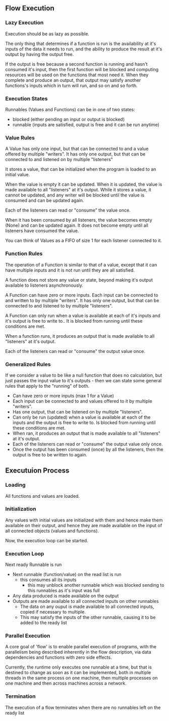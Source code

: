 ## Flow Execution

### Lazy Execution
Execution should be as lazy as possible.

The only thing that determines if a function is run is the availability at it's inputs of the data
it needs to run, and the ability to produce the result at it's output by having the output free.

If the output is free because a second function is running and hasn't consumed it's input, then 
the first function will be blocked and computing resources will be used on the functions that most 
need it. When they complete and produce an output, that output may satisfy another functions's 
inputs which in turn will run, and so on and so forth.

### Execution States
Runnables (Values and Functions) can be in one of two states:
- blocked (either pending an input or output is blocked)
- runnable (inputs are satisfied, output is free and it can be run anytime)

### Value Rules
A Value has only one input, but that can be connected to and a value offered by multiple "writers".
It has only one output, but that can be connected to and listened on by multiple "listeners"

It stores a value, that can be initialized when the program is loaded to an initial value.

When the value is empty it can be updated.
When it is updated, the value is made available to all "listeners" at it's output.
While it stores a value, it cannot be updated, and any writer will be blocked until the value is 
consumed and can be updated again.

Each of the listeners can read or "consume" the value once.

When it has been consumed by all listeners, the value becomes empty (None) and can be updated again.
It does not become empty until all listeners have consumed the value.

You can think of Values as a FIFO of size 1 for each listener connected to it.

### Function Rules
The operation of a Function is similar to that of a value, except that it can have multiple inputs
and it is not run until they are all satisfied.

A function does not store any value or state, beyond making it's output available to listeners
asynchronously.

A Function can have zero or more inputs. 
Each input can be connected to and written to by multiple "writers".
It has only one output, but that can be connected to and listened to by multiple "listeners".

A Function can only run when a value is available at each of it's inputs and it's output is 
free to write to.. It is blocked from running until these conditions are met.

When a function runs, it produces an output that is made available to all "listeners" at it's output.

Each of the listeners can read or "consume" the output value once.

### Generalized Rules 
If we consider a value to be like a null function that does no calculation, but just passes the input 
value to it's outputs - then we can state some general rules that apply to the "running" of both.

- Can have zero or more inputs (max 1 for a Value)
- Each input can be connected to and values offered to it by multiple "writers".
- Has one output, that can be listened on by multiple "listeners".
- Can only be run (updated) when a value is available at each of the inputs and the output is 
free to write to. Is blocked from running until these conditions are met.
- When ran, it produces an output that is made available to all "listeners" at it's output.
- Each of the listeners can read or "consume" the output value only once.
- Once the output has been consumed (once) by all the listeners, then the output is free to be
written to again.

## Executuion Process
### Loading
All functions and values are loaded.

### Initialization
Any values with initial values are initialized with them and hence make them available on their 
output, and hence they are made available on the input of all connected objects (values and functions).

Now, the execution loop can be started.

### Execution Loop
Next ready Runnable is run
- Next runnable (function/value) on the read list is run
    - this consumes all its inputs
        - this may unblock another runnable which was blocked sending to this runnables as it's input was full
- Any data produced is made available on the output
- Outputs are made available to all connected inputs on other runnables
    - The data on any ouput is made available to all connected inputs, copied if necessary to multiple.
    - This may satisfy the inputs of the other runnable, causing it to be added to the ready list

### Parallel Execution
A core goal of 'flow' is to enable parallel execution of programs, with the parallelism being described
inherently in the flow description, via data dependencies and functions with zero side effects.

Currently, the runtime only executes one runnable at a time, but that is destined to change as soon
as it can be implemented, both in multiple threads in the same process on one machine, then multiple
processes on one machine and then across machines across a network.

### Termination
The execution of a flow terminates when there are no runnables left on the ready list